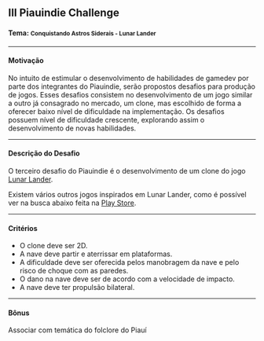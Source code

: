 ## III Piauindie Challenge

#### Tema: <small> Conquistando Astros Siderais - Lunar Lander</small> 

___
#### Motivação
No intuito de estimular o desenvolvimento de habilidades de gamedev por parte dos integrantes do Piauindie, serão propostos desafios para produção de jogos. Esses desafios consistem no desenvolvimento de um jogo similar a outro já consagrado no mercado, um clone, mas escolhido de forma a oferecer baixo nível de dificuldade na implementação. Os desafios possuem nível de dificuldade crescente, explorando assim o desenvolvimento de novas habilidades.

___
#### Descrição do Desafio
O terceiro desafio do Piauindie é o desenvolvimento de um clone do jogo [Lunar Lander](http://moonlander.seb.ly/).

Existem vários outros jogos inspirados em Lunar Lander, como é possível ver na busca abaixo feita na [Play Store](https://play.google.com/store/apps/collection/search_results_cluster_apps?clp=ggEOCgxsdW5hciBsYW5kZXI%3D%3AS%3AANO1ljLJSqQ&gsr=ChGCAQ4KDGx1bmFyIGxhbmRlcg%3D%3D%3AS%3AANO1ljIDdd0&hl=pt-BR).

___
#### Critérios
- O clone deve ser 2D.
- A nave deve partir e aterrissar em plataformas.
- A dificuldade deve ser oferecida pelos manobragem da nave e pelo risco de choque com as paredes.
- O dano na nave deve ser de acordo com a velocidade de impacto.
- A nave deve ter propulsão bilateral.
___
#### Bônus
Associar com temática do folclore do Piauí
